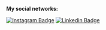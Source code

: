 **My social networks:**

[![Instagram Badge](https://img.shields.io/badge/-Instagram-6633cc?style=flat-square&labelColor=6633cc&logo=instagram&logoColor=white&link=https://www.instagram.com/alexandreacm.s/)](https://www.instagram.com/alexandreacm/) 
[![Linkedin Badge](https://img.shields.io/badge/-Linkedin-6633cc?style=flat-square&logo=Linkedin&logoColor=white&link=https://www.linkedin.com/in/rodrigo-gon%C3%A7alves-santana/)](https://www.linkedin.com/in/alexandre-carvalho-marques-b7804788/) 
